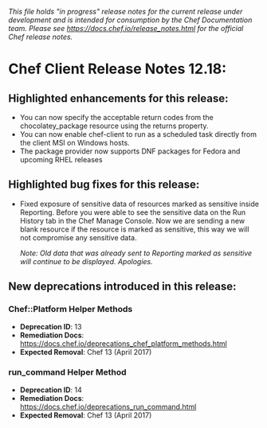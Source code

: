 _This file holds "in progress" release notes for the current release under development and is intended for consumption by the Chef Documentation team. Please see <https://docs.chef.io/release_notes.html> for the official Chef release notes._

# Chef Client Release Notes 12.18:

## Highlighted enhancements for this release:

- You can now specify the acceptable return codes from the chocolatey_package resource using the returns property.
- You can now enable chef-client to run as a scheduled task directly from the client MSI on Windows hosts.
- The package provider now supports DNF packages for Fedora and upcoming RHEL releases

## Highlighted bug fixes for this release:

- Fixed exposure of sensitive data of resources marked as sensitive inside Reporting. Before you were able to see the sensitive data on the Run History tab in the Chef Manage Console. Now we are sending a new blank resource if the resource is marked as sensitive, this way we will not compromise any sensitive data.

  _Note: Old data that was already sent to Reporting marked as sensitive will continue to be displayed. Apologies._

## New deprecations introduced in this release:

### Chef::Platform Helper Methods

- **Deprecation ID**: 13
- **Remediation Docs**: <https://docs.chef.io/deprecations_chef_platform_methods.html>
- **Expected Removal**: Chef 13 (April 2017)

### run_command Helper Method

- **Deprecation ID**: 14
- **Remediation Docs**: <https://docs.chef.io/deprecations_run_command.html>
- **Expected Removal**: Chef 13 (April 2017)
